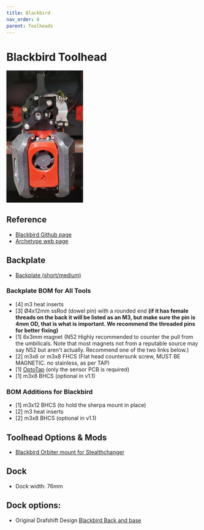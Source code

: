 ```yaml
---
title: Blackbird
nav_order: 8
parent: Toolheads
---
```

<!-- Use the page layout at TOC.md:  https://github.com/sdylewski/StealthChanger/blob/main/docs/TOC.md -->
# Blackbird Toolhead


<img src="../media/Toolheads/Blackbird.jpg" width=200>


## Reference
* [Blackbird Github page](https://github.com/Armchair-Heavy-Industries/Archetype/tree/main/Archetype%20-%20Blackbird)
* [Archetype web page](https://docs.armchairheavyindustries.com/docs/archetype)

## Backplate

* [Backplate (short/medium)](https://github.com/DraftShift/StealthChanger/tree/main/STLs/Backplates)

### Backplate BOM for All Tools

- [4] m3 heat inserts
- [3] Ø4x12mm ssRod (dowel pin) with a rounded end **(if it has female threads on the back it will be listed as an M3, but make sure the pin is 4mm OD, that is what is important. We recommend the threaded pins for better fixing)**
- [1] 6x3mm magnet (N52 Highly recommended to counter the pull from the umbilicals. Note that most magnets not from a reputable source may say N52 but aren't actually. Recommend one of the two links below.)
- [2] m3x6 or m3x8 FHCS (Flat head countersunk screw, MUST BE MAGNETIC. no stainless, as per TAP)
- [1] [OptoTap](https://s.click.aliexpress.com/e/_DEGsGTV) (only the sensor PCB is required)
- [1] m3x8 BHCS (optional in v1.1)

### BOM Additions for Blackbird
- [1] m3x12 BHCS (to hold the sherpa mount in place)
- [2] m3 heat inserts
- [2] m3x8 BHCS (optional in v1.1)



## Toolhead Options & Mods
* [Blackbird Orbiter mount for Stealthchanger](https://github.com/DraftShift/StealthChanger/tree/main/UserMods/jdmontgomer/Blackbird_Orbiter_Mount)

## Dock
* Dock width: 76mm

## Dock options:

* Original Drafshift Design [Blackbird Back and base](https://github.com/DraftShift/ModularDock/tree/main/STLs/Blackbird)
  
